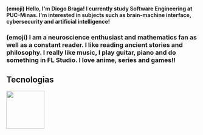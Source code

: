 #### (emoji) Hello, I'm Diogo Braga! I currently study Software Engineering at PUC-Minas. I'm interested in subjects such as brain-machine interface, cybersecurity and artificial intelligence! 

### (emoji) I am a neuroscience enthusiast and mathematics fan as well as a constant reader. I like reading ancient stories and philosophy. I really like music, I play guitar, piano and do something in FL Studio. I love anime, series and games!! 

##

## Tecnologias 

<img height="100px" width="100px" src="https://cdn.jsdelivr.net/gh/devicons/devicon@latest/icons/bootstrap/bootstrap-original-wordmark.svg"/>
          
          
          

